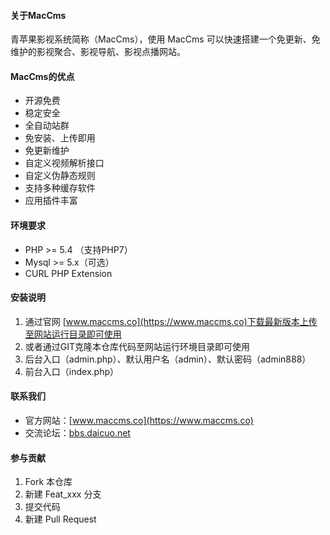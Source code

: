 #### 关于MacCms

青苹果影视系统简称（MacCms），使用 MacCms 可以快速搭建一个免更新、免维护的影视聚合、影视导航、影视点播网站。

#### MacCms的优点

- 开源免费
- 稳定安全
- 全自动站群
- 免安装、上传即用
- 免更新维护
- 自定义视频解析接口
- 自定义伪静态规则
- 支持多种缓存软件
- 应用插件丰富

#### 环境要求

- PHP >= 5.4 （支持PHP7）
- Mysql >= 5.x（可选）
- CURL PHP Extension

#### 安装说明

1. 通过官网 [www.maccms.co](https://www.maccms.co)下载最新版本上传至网站运行目录即可使用
2. 或者通过GIT克隆本仓库代码至网站运行环境目录即可使用
3. 后台入口（admin.php）、默认用户名（admin）、默认密码（admin888）
4. 前台入口（index.php）


#### 联系我们

- 官方网站：[www.maccms.co](https://www.maccms.co)
- 交流论坛：[bbs.daicuo.net](http://bbs.daicuo.net/forum-60-1.html)


#### 参与贡献

1. Fork 本仓库
2. 新建 Feat_xxx 分支
3. 提交代码
4. 新建 Pull Request